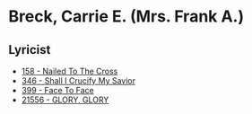 # Breck, Carrie E. (Mrs. Frank A.)

## Lyricist

- [158 - Nailed To The Cross](/hymns/158.md)
- [346 - Shall I Crucify My Savior](/hymns/346.md)
- [399 - Face To Face](/hymns/399.md)
- [21556 - GLORY, GLORY](/hymns/21556.md)

